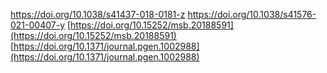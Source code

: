 https://doi.org/10.1038/s41437-018-0181-z
https://doi.org/10.1038/s41576-021-00407-y
[https://doi.org/10.15252/msb.20188591](https://doi.org/10.15252/msb.20188591)
[https://doi.org/10.1371/journal.pgen.1002988](https://doi.org/10.1371/journal.pgen.1002988)
